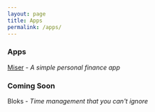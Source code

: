 ```yaml
---
layout: page
title: Apps
permalink: /apps/
---
```

### Apps

[Miser](http://www.twocatgames.com/projects/miser/) - <i>A simple personal finance app</i>

### Coming Soon

Bloks - <i>Time management that you can't ignore</i>

